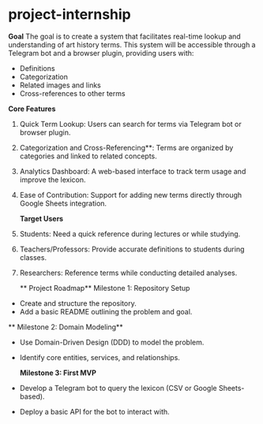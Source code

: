 # project-internship

**Goal**
The goal is to create a system that facilitates real-time lookup and understanding of art history terms. This system will be accessible through a Telegram bot and a browser plugin, providing users with:
- Definitions
- Categorization
- Related images and links
- Cross-references to other terms

**Core Features**
1. Quick Term Lookup: Users can search for terms via Telegram bot or browser plugin.
2. Categorization and Cross-Referencing**: Terms are organized by categories and linked to related concepts.
3. Analytics Dashboard: A web-based interface to track term usage and improve the lexicon.
4. Ease of Contribution: Support for adding new terms directly through Google Sheets integration.


   **Target Users**
1. Students: Need a quick reference during lectures or while studying.
2. Teachers/Professors: Provide accurate definitions to students during classes.
3. Researchers: Reference terms while conducting detailed analyses.

   ** Project Roadmap**
 Milestone 1: Repository Setup
- Create and structure the repository.
- Add a basic README outlining the problem and goal.

 ** Milestone 2: Domain Modeling**
- Use Domain-Driven Design (DDD) to model the problem.
- Identify core entities, services, and relationships.

  **Milestone 3: First MVP**
- Develop a Telegram bot to query the lexicon (CSV or Google Sheets-based).
- Deploy a basic API for the bot to interact with.
